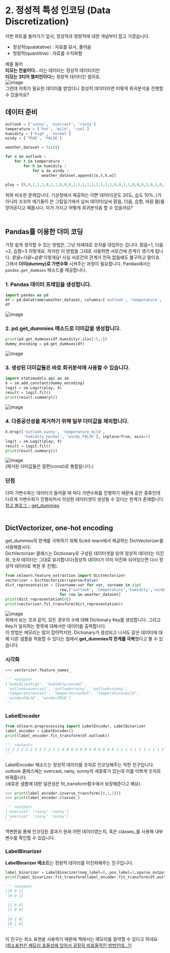 # 2. 정성적 특성 인코딩 (Data Discretization)
이번 파트를 들어가기 앞서, 정성적과 정량적에 대한 개념부터 잡고 가겠습니다.  
* 정성적(qualatative) : 자료를 묘사, 풀어씀
* 정량적(quantitive) : 자료를 수치화함

예를 들어  
**티모는 전설이다..** 라는 데이터는 정성적 데이터지만   
**티모는 3티어 챔피언이다**는 정량적 데이터인 셈이죠.  
![image](03.png)  
그런데 저희가 필요한 데이터를 받았더니 정성적 데이터라면 어떻게 회귀분석을 진행할 수 있을까요?  
## 데이터 준비
```python
outlook = ['sunny', 'overcast', 'rainy']
temperature = ['hot', 'mild', 'cool']
humidity = ['high', 'normal']
windy = ['TRUE', 'FALSE']

weather_dataset = list()

for o in outlook : 
    for t in temperature : 
        for h in humidity : 
            for w in windy : 
                weather_dataset.append([o,t,h,w])
                
play = [0,0,1,1,1,0,1,1,0,0,0,1,1,1,1,1,1,1,1,1,0,0,1,1,0,0,0,1,0,1,0,1,0,0,0,1]
```
위와 비슷한 문제입니다. 기상청에서 제공하는 이쁜 데이터(온도 20도, 습도 10%..)가 아니라 꼬꼬마 애기들이 쓴 그림일기에서 날씨 데이터(날씨 맑음, 더움, 습함, 바람 붐)를 얻어온다고 해봅시다. 이거 가지고 어떻게 회귀분석을 할 수 있을까요?  
　    
## Pandas를 이용한 더미 코딩
가장 쉽게 생각할 수 있는 방법은, 그냥 차례대로 숫자를 대입하는 겁니다. 맑음=1, 더움=2, 습함=3 이렇게요. 하지만 이 방법을 그대로 사용하면 서로간에 관계가 생기게 됩니다. *맑음+더움=습함* 이렇게요! 사실 서로간의 관계가 전혀 없음에도 불구하고 말이죠. 그래서 **더미(dummy)로 가변수화** 시켜주는 과정이 필요합니다.
Pandas에서는 `pandas.get_dummies` 메소드를 제공합니다. 
### 1. Pandas 데이터 프레임을 생성합니다.
```python
import pandas as pd
df = pd.DataFrame(weather_dataset, columns=['outlook', 'temperature', 'humidity', 'windy'])
df
```
![image](04.png)  
### 2. pd.get_dummies 메소드로 더미값을 생성합니다.
```python
print(pd.get_dummies(df.humidity).iloc[:5,:])
dummy_encoding = pd.get_dummies(df)
```
![image](05.png)  
### 3. 생성된 더미값들은 바로 회귀분석에 사용할 수 있습니다.
```python
import statsmodels.api as sm
X = sm.add_constant(dummy_encoding)
logit = sm.Logit(play, X)
result = logit.fit()
print(result.summary())
```
![image](06.png)  
### 4. 다중공선성을 제거하기 위해 일부 더미값을 제외합니다.
```python
X.drop(['outlook_sunny', 'temperature_mild',
        'humidity_normal', 'windy_FALSE'], inplace=True, axis=1)
logit = sm.Logit(play, X)
result = logit.fit()
print(result.summary())
```
![image](07.png)  
(제거된 더미값들은 절편(const)로 통합됩니다.)
### 단점
더미 가변수화는 데이터가 들어올 때 마다 가변수화를 진행하기 때문에 같은 종류인데 다르게 가변수화가 진행되어서 이상한 데이터셋이 생성될 수 있다는 한계가 존재합니다.  
[참고 블로그 - get_dummies](https://devuna.tistory.com/67)   
　    
## DictVectorizer, one-hot encoding  
get_dummies의 한계를 극복하기 위해 Scikit-learn에서 제공하는 DictVectorizer를 사용해봅시다.  
DictVectorizer 클래스는 Dictionary로 구성된 데이터셋을 읽어 정성적 데이터는 이진화, 숫자 데이터는 그대로 유지합니다(정성적 데이터가 이미 이진화 되어있으면 다시 정성적 데이터로 복원 후 진행).  
```python
from sklearn.feature_extraction import DictVectorizer
vectorizer = DictVectorizer(sparse=False)
dict_representation = [{varname:var for var, varname in zip(
                        row,['outlook', 'temperature','humidity','windy'])}
                        for row in weather_dataset]
print(dict_representation[0])
print(vectorizer.fit_transform(dict_representation))
```  
![image](08.png)  
위에서 보는 것과 같이, 모든 경우의 수에 대해 Dictionary Key를 생성합니다. 그리고 Key가 일치하는 항목에 대해서만 데이터를 출력합니다.  
이 방법은 메모리는 많이 잡아먹지만, Dictionary가 생성되고 나서도 같은 데이터에 대해 다른 샘플을 적용할 수 있다는 점에서 **get_dummies의 한계를 극복**했다고 볼 수 있습니다.

### 시각화
```python
>>> vectorizer.feature_names_ 

''' <output>
['humidity=high', 'humidity=normal',
 'outlook=overcast', 'outlook=rainy', 'outlook=sunny', 
 'temperature=cool', 'temperature=hot', 'temperature=mild', 
 'windy=FALSE', 'windy=TRUE']
'''
```
### LabelEncoder
```python
from sklearn.preprocessing import LabelEncoder, LabelBinarizer
label_encoder = LabelEncoder()
print(label_encoder.fit_transform(df.outlook))

''' <output>
[2 2 2 2 2 2 2 2 2 2 2 2 0 0 0 0 0 0 0 0 0 0 0 0 1 1 1 1 1 1 1 1 1 1 1 1]
'''
```
LabelEncoder 메소드는 정성적 데이터를 숫자로 인코딩해주는 착한 친구입니다. outlook 클래스에는 overcast, rainy, sunny의 세종류가 있는데 이를 이쁘게 숫자로 바꿔줍니다.  
(새로운 샘플에 대한 일관성은 fit_transform함수에서 보장해준다고 해요).  
```python
>>> print(label_encoder.inverse_transform([0,1,2]))
>>> print(label_encoder.classes_)

''' <output>
['overcast' 'rainy' 'sunny']
['overcast' 'rainy' 'sunny']
'''
```
역변환을 통해 인코딩된 결과가 원래 어떤 데이터였는지, 혹은 classes_를 사용해 내부 변수를 확인할 수 있습니다.  
### LabelBinarizer
**LabelBinarizer 메소드**는 정량적 데이터를 이진화해주는 친구입니다.
```python
label_binarizer = LabelBinarizer(neg_label=0, pos_label=1,sparse_output=False)
print(label_binarizer.fit_transform(label_encoder.fit_transform(df.outlook)))

''' <output>
[[0 0 1]
 [0 0 1]
 ...
 [1 0 0]
 [1 0 0]
 ...
 [0 1 0]
 [0 1 0]
'''

```
이 친구는 희소 표현을 사용하기 때문에 책에서는 메모리를 절약할 수 있다고 하네요.  
[(희소표현은 메모리 효율성에 있어서 굉장히 비효율적인 방법인데...?)](https://sikaleo.tistory.com/11)  